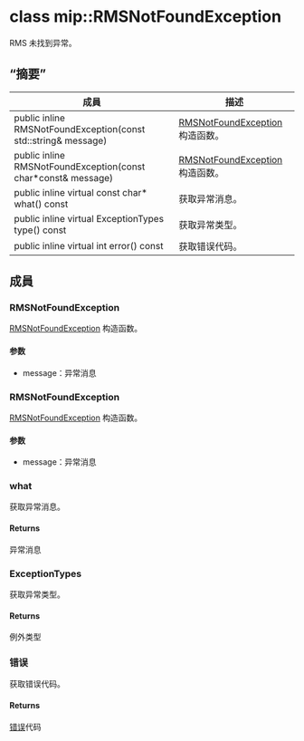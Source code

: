 # <a name="class-miprmsnotfoundexception"></a>class mip::RMSNotFoundException 
RMS 未找到异常。
  
## <a name="summary"></a>“摘要”
 成員                        | 描述                                
--------------------------------|---------------------------------------------
public inline RMSNotFoundException(const std::string& message)  |  [RMSNotFoundException](#classmip_1_1_r_m_s_not_found_exception) 构造函数。
public inline RMSNotFoundException(const char*const& message)  |  [RMSNotFoundException](#classmip_1_1_r_m_s_not_found_exception) 构造函数。
public inline virtual const char* what() const  |  获取异常消息。
public inline virtual ExceptionTypes type() const  |  获取异常类型。
public inline virtual int error() const  |  获取错误代码。
  
## <a name="members"></a>成員
  
### <a name="rmsnotfoundexception"></a>RMSNotFoundException
[RMSNotFoundException](#classmip_1_1_r_m_s_not_found_exception) 构造函数。
  
#### <a name="parameters"></a>参数
* message：异常消息
  
### <a name="rmsnotfoundexception"></a>RMSNotFoundException
[RMSNotFoundException](#classmip_1_1_r_m_s_not_found_exception) 构造函数。
  
#### <a name="parameters"></a>参数
* message：异常消息
  
### <a name="what"></a>what
获取异常消息。
  
#### <a name="returns"></a>Returns
异常消息
  
### <a name="exceptiontypes"></a>ExceptionTypes
获取异常类型。
  
#### <a name="returns"></a>Returns
例外类型
  
### <a name="error"></a>错误
获取错误代码。
  
#### <a name="returns"></a>Returns
[错误](#classmip_1_1_error)代码